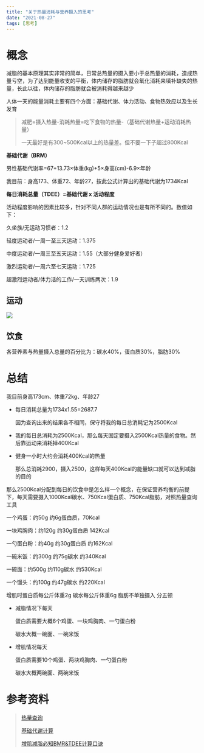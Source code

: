 ```yaml
---
title: "关于热量消耗与营养摄入的思考"
date: "2021-08-27"
tags: [思考]
---
```


# 概念

减脂的基本原理其实非常的简单，日常总热量的摄入要小于总热量的消耗，造成热量亏空，为了达到能量收支的平衡，体内储存的脂肪就会氧化消耗来填补缺失的热量，长此以往，体内储存的脂肪就会被消耗得越来越少

人体一天的能量消耗主要有四个方面：基础代谢、体力活动、食物热效应以及生长发育

> 减肥=摄入热量-消耗热量=吃下食物的热量-（基础代谢热量+运动消耗热量）
>
> 一天最好是有300~500Kcal以上的热量差。但不要一下子超过800Kcal

**基础代谢（BRM）**

男性基础代谢率=67+13.73×体重(kg)+5×身高(cm)-6.9×年龄

我目前：身高173、体重72、年龄27，按此公式计算出的基础代谢为1734Kcal

**每日消耗总量（TDEE）=基础代谢 x 活动程度**

活动程度影响的因素比较多，针对不同人群的运动情况也是有所不同的。数值如下：

久坐族/无运动习惯者：1.2

轻度运动者/一周一至三天运动：1.375

中度运动者/一周三至五天运动：1.55（大部分健身爱好者）

激烈运动者/一周六至七天运动：1.725

超激烈运动者/体力活的工作/一天训练两次：1.9

## 运动

![](/img/蛋白质摄入与热量缺口计算/运动热量消耗.png)

## 饮食

各营养素与热量摄入总量的百分比为：碳水40%，蛋白质30%，脂肪30%

# 总结

我目前身高173cm、体重72kg、年龄27

- 每日消耗总量为1734x1.55=2687.7

  因为查询出来的结果各不相同，保守将我的每日总消耗记为2500Kcal

- 我的每日总消耗为2500Kcal，那么每天固定要摄入2500Kcal热量的食物。然后靠运动来消耗掉400Kcal

- 健身一小时大约会消耗400Kcal的热量

  那么总消耗2900，摄入2500，这样每天400Kcal的能量缺口就可以达到减脂的目的

那么2500Kcal分配到每日的饮食中是怎么样一个概念，在保证营养均衡的前提下，每天需要摄入1000Kcal碳水、750Kcal蛋白质、750Kcal脂肪，对照热量查询工具

一个鸡蛋：约50g 约6g蛋白质，70Kcal

一块鸡胸肉：约120g 约30g蛋白质 142Kcal 

一勺蛋白粉：约40g 约30g蛋白质 约162Kcal

一碗米饭：约300g 约75g碳水 约340Kcal

一碗面：约500g 约110g碳水 约530Kcal

一个馒头：约100g 约47g碳水 约220Kcal

增肌时蛋白质每公斤体重2g 碳水每公斤体重6g 脂肪不单独摄入 分五顿

- 减脂情况下每天

  蛋白质需要大概6个鸡蛋、一块鸡胸肉、一勺蛋白粉

  碳水大概一碗面、一碗米饭

- 增肌情况每天

  蛋白质需要10个鸡蛋、两块鸡胸肉、一勺蛋白粉

  碳水大概两碗面、两碗米饭

  

# 参考资料

> [热量查询](http://www.boohee.com/food)
>
> [基础代谢计算](http://psychologyandfitness.cn/bmrtdeecalculator/)
>
> [增肌减脂必知BMR&TDEE计算口诀](https://www.sohu.com/a/380044473_685943)


